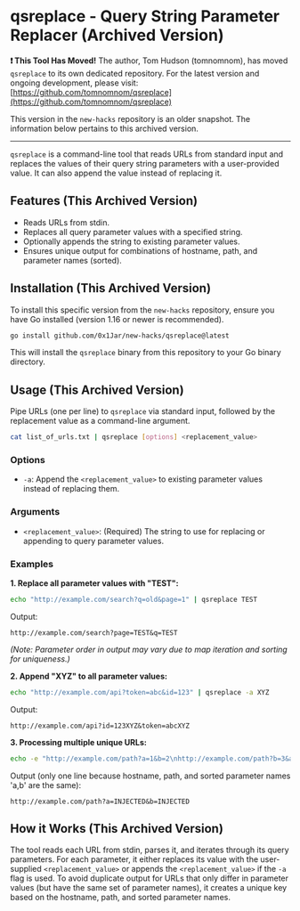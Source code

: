 # qsreplace - Query String Parameter Replacer (Archived Version)

**❗ This Tool Has Moved!**
The author, Tom Hudson (tomnomnom), has moved `qsreplace` to its own dedicated repository. For the latest version and ongoing development, please visit:
[https://github.com/tomnomnom/qsreplace](https://github.com/tomnomnom/qsreplace)

This version in the `new-hacks` repository is an older snapshot. The information below pertains to this archived version.

---

`qsreplace` is a command-line tool that reads URLs from standard input and replaces the values of their query string parameters with a user-provided value. It can also append the value instead of replacing it.

## Features (This Archived Version)

*   Reads URLs from stdin.
*   Replaces all query parameter values with a specified string.
*   Optionally appends the string to existing parameter values.
*   Ensures unique output for combinations of hostname, path, and parameter names (sorted).

## Installation (This Archived Version)

To install this specific version from the `new-hacks` repository, ensure you have Go installed (version 1.16 or newer is recommended).

```bash
go install github.com/0x1Jar/new-hacks/qsreplace@latest
```
This will install the `qsreplace` binary from this repository to your Go binary directory.

## Usage (This Archived Version)

Pipe URLs (one per line) to `qsreplace` via standard input, followed by the replacement value as a command-line argument.

```bash
cat list_of_urls.txt | qsreplace [options] <replacement_value>
```

### Options

*   `-a`: Append the `<replacement_value>` to existing parameter values instead of replacing them.

### Arguments

*   `<replacement_value>`: (Required) The string to use for replacing or appending to query parameter values.

### Examples

**1. Replace all parameter values with "TEST":**
```bash
echo "http://example.com/search?q=old&page=1" | qsreplace TEST
```
Output:
```
http://example.com/search?page=TEST&q=TEST
```
*(Note: Parameter order in output may vary due to map iteration and sorting for uniqueness.)*

**2. Append "XYZ" to all parameter values:**
```bash
echo "http://example.com/api?token=abc&id=123" | qsreplace -a XYZ
```
Output:
```
http://example.com/api?id=123XYZ&token=abcXYZ
```

**3. Processing multiple unique URLs:**
```bash
echo -e "http://example.com/path?a=1&b=2\nhttp://example.com/path?b=3&a=4" | qsreplace INJECTED
```
Output (only one line because hostname, path, and sorted parameter names 'a,b' are the same):
```
http://example.com/path?a=INJECTED&b=INJECTED
```

## How it Works (This Archived Version)
The tool reads each URL from stdin, parses it, and iterates through its query parameters. For each parameter, it either replaces its value with the user-supplied `<replacement_value>` or appends the `<replacement_value>` if the `-a` flag is used. To avoid duplicate output for URLs that only differ in parameter values (but have the same set of parameter names), it creates a unique key based on the hostname, path, and sorted parameter names.
